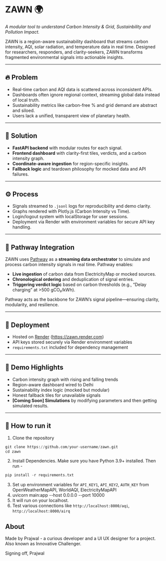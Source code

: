 # ZAWN 🌍  
*A modular tool to understand Carbon Intensity & Grid, Sustainbility and Pollution Impact.*

ZAWN is a region-aware sustainability dashboard that streams carbon intensity, AQI, solar radiation, and temperature data in real time. 
Designed for researchers, responders, and clarity-seekers, ZAWN transforms fragmented environmental signals into actionable insights.

---

## 🔥 Problem

- Real-time carbon and AQI data is scattered across inconsistent APIs.
- Dashboards often ignore regional context, streaming global data instead of local truth.
- Sustainability metrics like carbon-free % and grid demand are abstract and siloed.
- Users lack a unified, transparent view of planetary health.

---

## 🌱 Solution

- **FastAPI backend** with modular routes for each signal.
- **Frontend dashboard** with clarity-first tiles, verdicts, and a carbon intensity graph.
- **Coordinate-aware ingestion** for region-specific insights.
- **Fallback logic** and teardown philosophy for mocked data and API failures.


---

## ⚙️ Process

- Signals streamed to `.jsonl` logs for reproducibility and demo clarity.
- Graphs rendered with Plotly.js (Carbon Intensity vs Time).
- Login/logout system with localStorage for user sessions.
- Deployment via Render with environment variables for secure API key handling.

---

## 🧬 Pathway Integration

ZAWN uses [Pathway](https://pathway.com) as a **streaming data orchestrator** to simulate and process carbon intensity signals in real time. Pathway enables:

- **Live ingestion** of carbon data from ElectricityMap or mocked sources.
- **Chronological ordering** and deduplication of signal entries.
- **Triggering verdict logic** based on carbon thresholds (e.g., “Delay charging” at >500 gCO₂/kWh).

Pathway acts as the backbone for ZAWN’s signal pipeline—ensuring clarity, modularity, and resilience.

---

## 🚀 Deployment

- Hosted on [Render](https://zawn.render.com) (https://zawn.render.com)
- API keys stored securely via Render environment variables
- `requirements.txt` included for dependency management

---

## 🧪 Demo Highlights

- Carbon intensity graph with rising and falling trends
- Region-aware dashboard wired to Delhi
- Sustainability index logic (mocked but modular)
- Honest fallback tiles for unavailable signals
- **[Coming Soon] Simulations** by modifying parameters and then getting simulated results.
---

## 📁 How to run it

1. Clone the repository
```python
git clone https://github.com/your-username/zawn.git
cd zawn
```
2. Install Dependencies. Make sure you have Python 3.9+ installed. Then run -
```python
pip install -r requirements.txt
```
3. Set up environment variables for ```API_KEY1```, ```API_KEY2```, ```AUTH_KEY``` from OpenWeatherMapAPI, WorldAQI, ElectricityMapAPI
4. uvicorn main:app --host 0.0.0.0 --port 10000
5. It will run on your localhost.
6. Test various connections like ```http://localhost:8000/aqi```,  ```http://localhost:8000/airq```

## About
Made by Prajwal - a curious developer and a UI UX designer for a project. Also known as Innovative Challenger.

Signing off,
Prajwal

